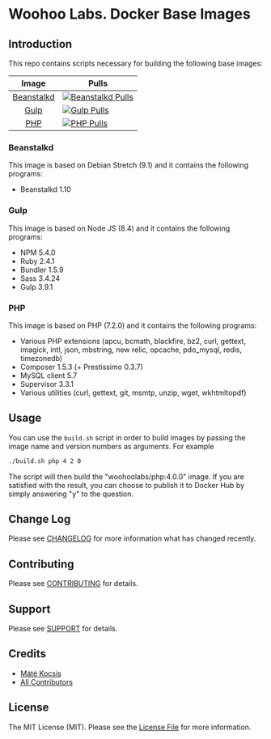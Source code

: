 # Woohoo Labs. Docker Base Images

## Introduction

This repo contains scripts necessary for building the following base images:

|                Image                |                                Pulls                               |
|:-----------------------------------:|--------------------------------------------------------------------|
| [Beanstalkd][link-beanstalkd-image] | [![Beanstalkd Pulls][ico-beanstalkd-pulls]][link-beanstalkd-image] |
| [Gulp][link-gulp-image]             | [![Gulp Pulls][ico-gulp-pulls]][link-gulp-image]                   |
| [PHP][link-php-image]               | [![PHP Pulls][ico-php-pulls]][link-php-image]                      |

### Beanstalkd

This image is based on Debian Stretch (9.1) and it contains the following programs:

- Beanstalkd 1.10

### Gulp

This image is based on Node JS (8.4) and it contains the following programs:

- NPM 5.4.0
- Ruby 2.4.1
- Bundler 1.5.9
- Sass 3.4.24
- Gulp 3.9.1

### PHP

This image is based on PHP (7.2.0) and it contains the following programs:

- Various PHP extensions (apcu, bcmath, blackfire, bz2, curl, gettext, imagick, intl, json, mbstring, new relic, opcache, pdo_mysql, redis, timezonedb)
- Composer 1.5.3 (+ Prestissimo 0.3.7)
- MySQL client 5.7
- Supervisor 3.3.1
- Various utilities (curl, gettext, git, msmtp, unzip, wget, wkhtmltopdf)

## Usage

You can use the `build.sh` script in order to build images by passing the image name and version numbers as arguments.
For example

```bash
./build.sh php 4 2 0
```

The script will then build the "woohoolabs/php:4.0.0" image. If you are satisfied with the result, you can choose to
publish it to Docker Hub by simply answering "y" to the question.

## Change Log

Please see [CHANGELOG](CHANGELOG.md) for more information what has changed recently.

## Contributing

Please see [CONTRIBUTING](CONTRIBUTING.md) for details.

## Support

Please see [SUPPORT](SUPPORT.md) for details.

## Credits

- [Máté Kocsis][link-author]
- [All Contributors][link-contributors]

## License

The MIT License (MIT). Please see the [License File](LICENSE.md) for more information.

[ico-php-pulls]: https://img.shields.io/docker/pulls/woohoolabs/php.svg
[ico-beanstalkd-pulls]: https://img.shields.io/docker/pulls/woohoolabs/beanstalkd.svg
[ico-gulp-pulls]: https://img.shields.io/docker/pulls/woohoolabs/gulp.svg

[link-php-image]: https://hub.docker.com/r/woohoolabs/php/
[link-beanstalkd-image]: https://hub.docker.com/r/woohoolabs/beanstalkd/
[link-gulp-image]: https://hub.docker.com/r/woohoolabs/gulp/
[link-author]: https://github.com/kocsismate
[link-contributors]: ../../contributors

